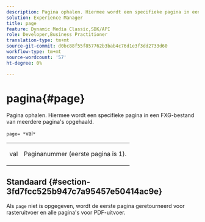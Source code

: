 ```yaml
---
description: Pagina ophalen. Hiermee wordt een specifieke pagina in een FXG-bestand van meerdere pagina's opgehaald.
solution: Experience Manager
title: page
feature: Dynamic Media Classic,SDK/API
role: Developer,Business Practitioner
translation-type: tm+mt
source-git-commit: d0bc88f55f857762b3bab4c76d1e3f3dd2733d60
workflow-type: tm+mt
source-wordcount: '57'
ht-degree: 0%

---
```



# pagina{#page}

Pagina ophalen. Hiermee wordt een specifieke pagina in een FXG-bestand van meerdere pagina&#39;s opgehaald.

`page= *`val`*`

<table id="simpletable_E92560F812B64A36A3D108CA7DEED5AC"> 
 <tr class="strow"> 
  <td class="stentry"> <p><span class="codeph"> <span class="varname"> val</span></span> </p> </td> 
  <td class="stentry"> <p>Paginanummer (eerste pagina is 1). </p></td> 
 </tr> 
</table>

## Standaard {#section-3fd7fcc525b947c7a95457e50414ac9e}

Als `page` niet is opgegeven, wordt de eerste pagina geretourneerd voor rasteruitvoer en alle pagina&#39;s voor PDF-uitvoer.
